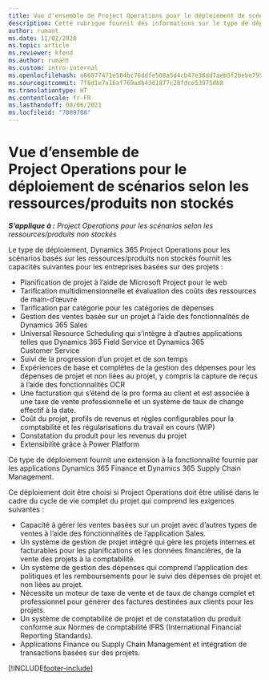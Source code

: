 ```yaml
---
title: Vue d’ensemble de Project Operations pour le déploiement de scénarios selon les ressources/produits non stockés
description: Cette rubrique fournit des informations sur le type de déploiement de Project Operations pour les scénarios basés sur les ressources/produits non stockés.
author: rumant
ms.date: 11/02/2020
ms.topic: article
ms.reviewer: kfend
ms.author: rumant
ms.custom: intro-internal
ms.openlocfilehash: a66877471e584bc76ddfe508a5d4cb47e38dd7aeb5f2bebe795b41a1de462ef9
ms.sourcegitcommit: 7f8d1e7a16af769adb43d1877c28fdce53975db8
ms.translationtype: HT
ms.contentlocale: fr-FR
ms.lasthandoff: 08/06/2021
ms.locfileid: "7009708"
---
```

# <a name="project-operations-for-resourcenon-stocked-based-scenarios-deployment-overview"></a>Vue d’ensemble de Project Operations pour le déploiement de scénarios selon les ressources/produits non stockés

_**S’applique à :** Project Operations pour les scénarios selon les ressources/produits non stockés_

Le type de déploiement, Dynamics 365 Project Operations pour les scénarios basés sur les ressources/produits non stockés fournit les capacités suivantes pour les entreprises basées sur des projets :

- Planification de projet à l’aide de Microsoft Project pour le web
- Tarification multidimensionnelle et évaluation des coûts des ressources de main-d’œuvre
- Tarification par catégorie pour les catégories de dépenses
- Gestion des ventes basée sur un projet à l’aide des fonctionnalités de Dynamics 365 Sales
- Universal Resource Scheduling qui s’intègre à d’autres applications telles que Dynamics 365 Field Service et Dynamics 365 Customer Service
- Suivi de la progression d’un projet et de son temps
- Expériences de base et complètes de la gestion des dépenses pour les dépenses de projet et non liées au projet, y compris la capture de reçus à l’aide des fonctionnalités OCR
- Une facturation qui s’étend de la pro forma au client et est associée à une taxe de vente professionnelle et un système de taux de change effectif à la date.
- Coût du projet, profils de revenus et règles configurables pour la comptabilité et les régularisations du travail en cours (WIP)
- Constatation du produit pour les revenus du projet
- Extensibilité grâce à Power Platform

Ce type de déploiement fournit une extension à la fonctionnalité fournie par les applications Dynamics 365 Finance et Dynamics 365 Supply Chain Management.

Ce déploiement doit être choisi si Project Operations doit être utilisé dans le cadre du cycle de vie complet du projet qui comprend les exigences suivantes :

- Capacité à gérer les ventes basées sur un projet avec d’autres types de ventes à l’aide des fonctionnalités de l’application Sales.
- Un système de gestion de projet intégré qui gère les projets internes et facturables pour les planifications et les données financières, de la vente des projets à la comptabilité.
- Un système de gestion des dépenses qui comprend l’application des politiques et les remboursements pour le suivi des dépenses de projet et non liées au projet.
- Nécessite un moteur de taxe de vente et de taux de change complet et professionnel pour générer des factures destinées aux clients pour les projets.
- Un système de comptabilité de projet et de constatation du produit conforme aux Normes de comptabilité IFRS (International Financial Reporting Standards).
- Applications Finance ou Supply Chain Management et intégration de transactions basées sur des projets.


[!INCLUDE[footer-include](../includes/footer-banner.md)]